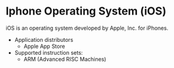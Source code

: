 # Iphone Operating System (iOS)

iOS is an operating system developed by Apple, Inc. for iPhones.

- Application distributors
  - Apple App Store
- Supported instruction sets:
  - ARM (Advanced RISC Machines)